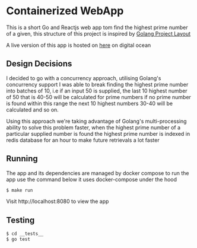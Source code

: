 # Containerized WebApp

This is a short Go and Reactjs web app tom find the highest prime number of a given, this structure of this project is inspired 
by [Golang Project Layout](https://github.com/golang-standards/project-layout)

A live version of this app is hosted on [here](http://206.189.31.248:8080/) on digital ocean

## Design Decisions
I decided to go with a concurrency approach, utilising Golang's concurrency support 
I was able to break finding the highest prime number into batches of 10, i.e if an input 50 is supplied,
the last 10 highest number of 50 that is 40-50 will be calculated for prime numbers if no prime number is
found within this range the next 10 highest numbers 30-40 will be calculated and so on.

Using this approach we're taking advantage of Golang's multi-processing ability to solve this problem faster,
when the highest prime number of a particular supplied number is found the highest prime number is indexed in redis database for 
an hour to make future retrievals a lot faster

## Running
The app and its dependencies are managed by docker compose to run the app use the command below it uses docker-compose under the hood
```bash
$ make run
```
Visit http://localhost:8080 to view the app

## Testing
```bash
$ cd __tests__
$ go test
```

